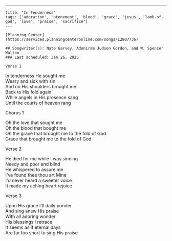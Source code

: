 ---
    title: "In Tenderness"
    tags: ['adoration', 'atonement', 'blood', 'grace', 'jesus', 'lamb-of-god', 'love', 'praise', 'sacrifice']
    ---

    [Planning Center](https://services.planningcenteronline.com/songs/12807736)

    ## Songwriter(s): Nate Garvey, Adoniram Judson Gordon, and W. Spencer Walton
    ### Last scheduled: Jan 26, 2025          

    Verse 1  
  
In tenderness He sought me  
Weary and sick with sin  
And on His shoulders brought me  
Back to His fold again  
While angels in His presence sang  
Until the courts of heaven rang  
  
Chorus 1  
  
Oh the love that sought me  
Oh the blood that bought me  
Oh the grace that brought me to the fold of God  
Grace that brought me to the fold of God  
  
Verse 2  
  
He died for me while I was sinning  
Needy and poor and blind  
He whispered to assure me  
I've found thee thou art Mine  
I'd never heard a sweeter voice  
It made my aching heart rejoice  
  
Verse 3  
  
Upon His grace I'll daily ponder  
And sing anew His praise  
With all adoring wonder  
His blessings I retrace  
It seems as if eternal days  
Are far too short to sing His praise
    